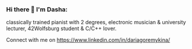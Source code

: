 ### Hi there 👋 I'm Dasha: 
classically trained pianist with 2 degrees,
electronic musician & university lecturer,
42Wolfsburg student & C/C++ lover.

Connect with me on https://www.linkedin.com/in/dariagoremykina/

<!--
**dashadsh/dashadsh** is a ✨ _special_ ✨ repository because its `README.md` (this file) appears on your GitHub profile.

Here are some ideas to get you started:

- 🔭 I’m currently working on ...
- 🌱 I’m currently learning ...
- 👯 I’m looking to collaborate on ...
- 🤔 I’m looking for help with ...
- 💬 Ask me about ...
- 📫 How to reach me: ...
- 😄 Pronouns: ...
- ⚡ Fun fact: ...
-->
